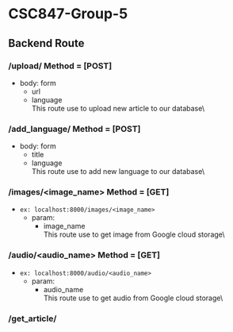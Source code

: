 # CSC847-Group-5

## Backend Route

### /upload/ Method = [POST] 
- body: form
    - url
    - language\
    This route use to upload new article to our database\

### /add_language/ Method = [POST]
- body: form
    - title
    - language\
    This route use to add new language to our database\

### /images/<image_name> Method = [GET]
- ```ex: localhost:8000/images/<image_name>```
    - param:
        - image_name\
    This route use to get image from Google cloud storage\

### /audio/<audio_name> Method = [GET]
- ```ex: localhost:8000/audio/<audio_name>```
    - param:
        - audio_name\
    This route use to get audio from Google cloud storage\

### /get_article/<title> Method = [GET]
- ```ex: localhost:8000/get_article/<title>```
    - param:
        - title\
    This route use to get specific document from firestore\

### /index/ Method = [GET]
- ```ex: localhost:8000/index/```
    This route use to get all document from firestore
    
- **optional**
    ### ```/index/<category> Method = [GET]```
    ```ex: localhost:8000/index/tech```
    - param:
        - category\
    This route use to get all document from firestore that have specific category\

### /index/<category> Method = [GET]
- ```ex: localhost:8000/index/tech```\
    - param:
        - category\
    This route use to get all document from firestore that have specific category\

### /get_language/ Method = [GET]
- ```ex: localhost:8000/get_language/```\
    This route use to get all language supported by backend\
 
### /get_category/ Method = [GET]
- ```ex: localhost:8000/get_category/```\
    This route use to get all distinct category in firestore document\

### /delete_article/<title> Method = [GET]
- ```ex: localhost:8000/delete_article/<title>```
    - param:
        - title\
    This route use to delete specific news from firestore and all related file\